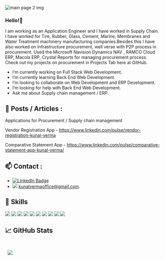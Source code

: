 ![main page 2 img](https://user-images.githubusercontent.com/55757204/148624284-e9986b05-7799-4ada-beb6-cc1ee97a7fe5.png)

### Hello!👋
I am working as an Application Engineer and I have worked in Supply Chain. I have worked for Tire, Rubber, Glass, Cement, Marine, Membranes and Water Treatment machinery manufacturing companies.Besides this I have also worked on Infrastructure procurement, well verse with P2P process in procurement.
Used the Microsoft Navision Dynamics NAV , RAMCO Cloud ERP, Macola ERP, Crystal Reports for managing procurement process.
Check out my projects on procurement in Projects Tab here at GitHub.

- I’m currently working on Full Stack Web Development.
- I’m currently learning Back End Web Development.
- I’m looking to collaborate on Web Development and ERP Development.
- I’m looking for help with Back End Web Development.
- Ask me about Supply chain management / ERP.


## 📄 Posts / Articles : 

Applications for Procurement / Supply chain management

Vendor Registration App - https://www.linkedin.com/pulse/vendor-registration-kunal-verma

Comparative Statement App - https://www.linkedin.com/pulse/comparative-statement-app-kunal-verma/

## 📫 Contact : 
- [![LinkedIn Badge](https://img.shields.io/badge/LinkedIn-Profile-informational?style=flat&logo=linkedin&logoColor=white&color=0D76A8)](https://www.linkedin.com/in/kunal-verma-68a316194/)
- ![](https://img.shields.io/badge/Gmail-D14836?style=flat&logo=gmail&logoColor=white)  kunalvermaoffice@gmail.com.

## 💼 Skills

![](https://img.shields.io/badge/HTML-239120?style=for-the-badge&logo=html5&logoColor=white)
![](https://img.shields.io/badge/CSS3-1572B6?style=for-the-badge&logo=css3&logoColor=white)
![](https://img.shields.io/badge/JavaScript-F7DF1E?style=for-the-badge&logo=javascript&logoColor=black)
![](https://img.shields.io/badge/Bootstrap-563D7C?style=for-the-badge&logo=bootstrap&logoColor=white)
![](https://img.shields.io/badge/jQuery-0769AD?style=for-the-badge&logo=jquery&logoColor=white)
![](https://img.shields.io/badge/MongoDB-4EA94B?style=for-the-badge&logo=mongodb&logoColor=white)
![](https://img.shields.io/badge/Heroku-430098?style=for-the-badge&logo=heroku&logoColor=white)
![](https://img.shields.io/badge/Express.js-404D59?style=for-the-badge)
![](https://img.shields.io/badge/Node.js-43853D?style=for-the-badge&logo=node.js&logoColor=white)
![](https://img.shields.io/badge/GitHub-100000?style=for-the-badge&logo=github&logoColor=white)



## &#x1f4c8; GitHub Stats

<br>

<a href="https://github.com/kunal-ai">
  <img align="center" style="margin:0.5rem" src="https://github-readme-stats.vercel.app/api/top-langs/?username=kunal-ai&hide=html,css&title_color=ffffff&text_color=c9cacc&icon_color=4AB197&bg_color=1A2B34" />
</a>

